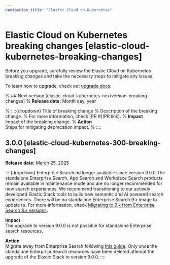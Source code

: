 ```yaml
---
navigation_title: "Elastic Cloud on Kubernetes"
---
```


# Elastic Cloud on Kubernetes breaking changes [elastic-cloud-kubernetes-breaking-changes]
Before you upgrade, carefully review the Elastic Cloud on Kubernetes breaking changes and take the necessary steps to mitigate any issues. 

To learn how to upgrade, check out [upgrade docs](docs-content://deploy-manage/upgrade/orchestrator/upgrade-cloud-on-k8s.md).

% ## Next version [elastic-cloud-kubernetes-nextversion-breaking-changes]
% **Release date:** Month day, year

% ::::{dropdown} Title of breaking change 
% Description of the breaking change.
% For more information, check [PR #](PR link).
% **Impact**<br> Impact of the breaking change.
% **Action**<br> Steps for mitigating deprecation impact.
% ::::

## 3.0.0 [elastic-cloud-kubernetes-300-breaking-changes]
**Release date:** March 25, 2025

::::{dropdown} Enterprise Search no longer available since version 9.0.0
The standalone Enterprise Search, App Search and Workplace Search products remain available in maintenance mode and are no longer recommended for new search experiences. We recommend transitioning to our actively developed Elastic Stack tools to build new semantic and AI powered search experiences. There will be no standalone Enterprise Search 9.x image to update to.
For more information, check [Migrating to 9.x from Enterprise Search 8.x versions](https://www.elastic.co/guide/en/enterprise-search/8.18/upgrading-to-9-x.html).

**Impact**<br> The upgrade to version 9.0.0 is not possible for standalone Enterprise search resources.

**Action**<br> Migrate away from Enterprise Search following [this guide](https://www.elastic.co/guide/en/enterprise-search/8.18/upgrading-to-9-x.html). Only once the standalone Enterprise Search resources have been deleted attempt the upgrade of the Elastic Stack to version 9.0.0.
::::
